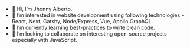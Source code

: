 - 👋 Hi, I’m Jhonny Alberto.
- 👀 I’m interested in website development using following technologies  - React, Next, Gatsby, Node/Express, Vue, Apollo GraphQL.
- 🌱 I’m currently learning best-practices to write clean code.
- 💞️ I’m looking to collaborate on interesting open-source projects especially with JavaScript.

<!---
jhonny-alberto/jhonny-alberto is a ✨ special ✨ repository because its `README.md` (this file) appears on your GitHub profile.
You can click the Preview link to take a look at your changes.
--->
